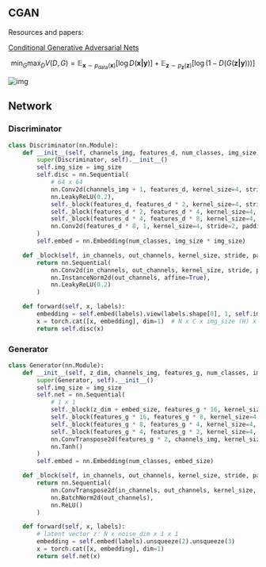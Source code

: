 ## CGAN

Resources and papers:

[Conditional Generative Adversarial Nets](https://arxiv.org/pdf/1411.1784.pdf)

$$\displaystyle\min_G \max_D V(D, G) = \mathbb{E}_{\boldsymbol{x} \sim p_{\text{data}}(\boldsymbol{x})}[\log D(\boldsymbol{x|y})] + \mathbb{E}_{\boldsymbol{z} \sim p_{\boldsymbol{z}}(\boldsymbol{z})}[\log (1 - D(G(\boldsymbol{z|y})))]$$

![img](https://ask.qcloudimg.com/http-save/yehe-7336036/yuc3v82q06.png?imageView2/2/w/2560/h/7000)

## Network

### Discriminator

```python
class Discriminator(nn.Module):
    def __init__(self, channels_img, features_d, num_classes, img_size):
        super(Discriminator, self).__init__()
        self.img_size = img_size
        self.disc = nn.Sequential(
            # 64 x 64
            nn.Conv2d(channels_img + 1, features_d, kernel_size=4, stride=2, padding=1),  # 32 x 32
            nn.LeakyReLU(0.2),
            self._block(features_d, features_d * 2, kernel_size=4, stride=2, padding=1),  # 16 x 16
            self._block(features_d * 2, features_d * 4, kernel_size=4, stride=2, padding=1),  # 8 x 8
            self._block(features_d * 4, features_d * 8, kernel_size=4, stride=2, padding=1),  # 4 x 4
            nn.Conv2d(features_d * 8, 1, kernel_size=4, stride=2, padding=0)  # 1 x 1
        )
        self.embed = nn.Embedding(num_classes, img_size * img_size)

    def _block(self, in_channels, out_channels, kernel_size, stride, padding):
        return nn.Sequential(
            nn.Conv2d(in_channels, out_channels, kernel_size, stride, padding, bias=False),
            nn.InstanceNorm2d(out_channels, affine=True),
            nn.LeakyReLU(0.2)
        )

    def forward(self, x, labels):
        embedding = self.embed(labels).view(labels.shape[0], 1, self.img_size, self.img_size)
        x = torch.cat([x, embedding], dim=1)  # N x C x img_size (H) x img_size (W)
        return self.disc(x)
```

### Generator

```python
class Generator(nn.Module):
    def __init__(self, z_dim, channels_img, features_g, num_classes, img_size, embed_size):
        super(Generator, self).__init__()
        self.img_size = img_size
        self.net = nn.Sequential(
            # 1 x 1
            self._block(z_dim + embed_size, features_g * 16, kernel_size=4, stride=1, padding=0),  # 4 x 4
            self._block(features_g * 16, features_g * 8, kernel_size=4, stride=2, padding=1),  # 8 x 8
            self._block(features_g * 8, features_g * 4, kernel_size=4, stride=2, padding=1),  # 16 x 16
            self._block(features_g * 4, features_g * 2, kernel_size=4, stride=2, padding=1),  # 32 x 32
            nn.ConvTranspose2d(features_g * 2, channels_img, kernel_size=4, stride=2, padding=1),  # 64 x 64
            nn.Tanh()
        )
        self.embed = nn.Embedding(num_classes, embed_size)

    def _block(self, in_channels, out_channels, kernel_size, stride, padding):
        return nn.Sequential(
            nn.ConvTranspose2d(in_channels, out_channels, kernel_size, stride, padding, bias=False),
            nn.BatchNorm2d(out_channels),
            nn.ReLU()
        )

    def forward(self, x, labels):
        # latent vector z: N x noise_dim x 1 x 1
        embedding = self.embed(labels).unsqueeze(2).unsqueeze(3)
        x = torch.cat([x, embedding], dim=1)
        return self.net(x)
```